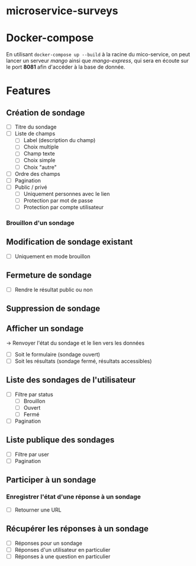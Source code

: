 # microservice-surveys

# Docker-compose
En utilisant `docker-compose up --build` à la racine du mico-service, on peut lancer un serveur *mango* ainsi que *mango-express*, qui sera en écoute sur le port **8081** afin d'accéder à la base de donnée. 

# Features
## Création de sondage
- [ ] Titre du sondage
- [ ] Liste de champs
  - [ ] Label (description du champ)
  - [ ] Choix multiple
  - [ ] Champ texte
  - [ ] Choix simple
  - [ ] Choix "autre"
- [ ] Ordre des champs
- [ ] Pagination
- [ ] Public / privé
  - [ ] Uniquement personnes avec le lien
  - [ ] Protection par mot de passe
  - [ ] Protection par compte utilisateur
### Brouillon d'un sondage
## Modification de sondage existant
- [ ] Uniquement en mode brouillon
## Fermeture de sondage
- [ ] Rendre le résultat public ou non
## Suppression de sondage
## Afficher un sondage
-> Renvoyer l'état du sondage et le lien vers les données
- [ ] Soit le formulaire (sondage ouvert)
- [ ] Soit les résultats (sondage fermé, résultats accessibles)
## Liste des sondages de l'utilisateur
- [ ] Filtre par status
  - [ ] Brouillon
  - [ ] Ouvert
  - [ ] Fermé
- [ ] Pagination
## Liste publique des sondages
- [ ] Filtre par user
- [ ] Pagination
## Participer à un sondage
### Enregistrer l'état d'une réponse à un sondage
- [ ] Retourner une URL
## Récupérer les réponses à un sondage
- [ ] Réponses pour un sondage
- [ ] Réponses d'un utilisateur en particulier
- [ ] Réponses à une question en particulier